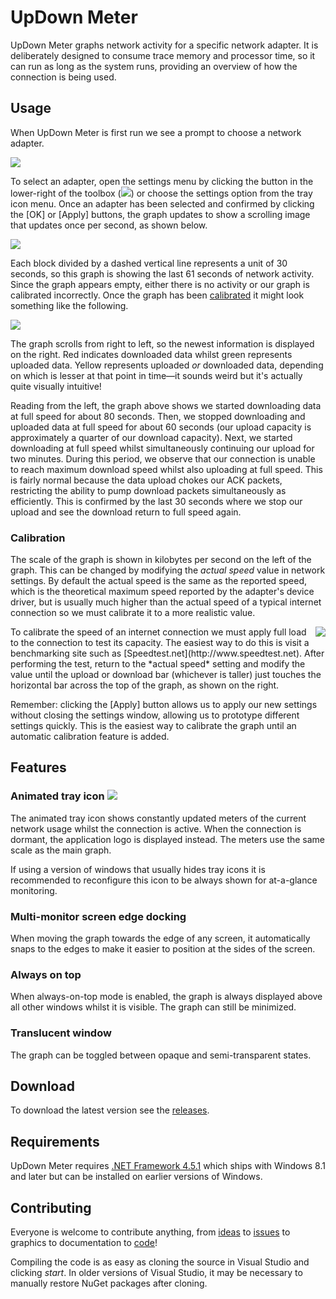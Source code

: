 UpDown Meter
============

UpDown Meter graphs network activity for a specific network adapter. It is deliberately designed to consume trace memory and processor time, so it can run as long as the system runs, providing an overview of how the connection is being used.

Usage
-----

When UpDown Meter is first run we see a prompt to choose a network adapter.

![][First run]

To select an adapter, open the settings menu by clicking the button in the lower-right of the toolbox (![][Settings button]) or choose the settings option from the tray icon menu. Once an adapter has been selected and confirmed by clicking the [OK] or [Apply] buttons, the graph updates to show a scrolling image that updates once per second, as shown below.

![][First minute]

Each block divided by a dashed vertical line represents a unit of 30 seconds, so this graph is showing the last 61 seconds of network activity. Since the graph appears empty, either there is no activity or our graph is calibrated incorrectly. Once the graph has been [calibrated](#calibration) it might look something like the following. 

![][Typical graph]

The graph scrolls from right to left, so the newest information is displayed on the right. Red indicates downloaded data whilst green represents uploaded data. Yellow represents uploaded *or* downloaded data, depending on which is lesser at that point in time&mdash;it sounds weird but it's actually quite visually intuitive!

Reading from the left, the graph above shows we started downloading data at full speed for about 80 seconds. Then, we stopped downloading and uploaded data at full speed for about 60 seconds (our upload capacity is approximately a quarter of our download capacity). Next, we started downloading at full speed whilst simultaneously continuing our upload for two minutes. During this period, we observe that our connection is unable to reach maximum download speed whilst also uploading at full speed. This is fairly normal because the data upload chokes our ACK packets, restricting the ability to pump download packets simultaneously as efficiently. This is confirmed by the last 30 seconds where we stop our upload and see the download return to full speed again.

### Calibration

The scale of the graph is shown in kilobytes per second on the left of the graph. This can be changed by modifying the *actual speed* value in network settings. By default the actual speed is the same as the reported speed, which is the theoretical maximum speed reported by the adapter's device driver, but is usually much higher than the actual speed of a typical internet connection so we must calibrate it to a more realistic value.

<img src="https://github.com/ScriptFUSION/UpDown-Meter/wiki/images/speedtest.gif" align="right">
To calibrate the speed of an internet connection we must apply full load to the connection to test its capacity. The easiest way to do this is visit a benchmarking site such as [Speedtest.net](http://www.speedtest.net). After performing the test, return to the *actual speed* setting and modify the value until the upload or download bar (whichever is taller) just touches the horizontal bar across the top of the graph, as shown on the right.

Remember: clicking the [Apply] button allows us to apply our new settings without closing the settings window, allowing us to prototype different settings quickly. This is the easiest way to calibrate the graph until an automatic calibration feature is added.

Features
--------

### Animated tray icon ![][Tray icon]

The animated tray icon shows constantly updated meters of the current network usage whilst the connection is active. When the connection is dormant, the application logo is displayed instead. The meters use the same scale as the main graph.

If using a version of windows that usually hides tray icons it is recommended to reconfigure this icon to be always shown for at-a-glance monitoring.

### Multi-monitor screen edge docking

When moving the graph towards the edge of any screen, it automatically snaps to the edges to make it easier to position at the sides of the screen.

### Always on top

When always-on-top mode is enabled, the graph is always displayed above all other windows whilst it is visible. The graph can still be minimized.

### Translucent window

The graph can be toggled between opaque and semi-transparent states.

Download
--------

To download the latest version see the [releases][Releases].

Requirements
------------

UpDown Meter requires [.NET Framework 4.5.1][.NET Framework] which ships with Windows 8.1 and later but can be installed on earlier versions of Windows.

Contributing
------------

Everyone is welcome to contribute anything, from [ideas][Issues] to [issues][Issues] to graphics to documentation to [code][PRs]!

Compiling the code is as easy as cloning the source in Visual Studio and clicking *start*. In older versions of Visual Studio, it may be necessary to manually restore NuGet packages after cloning.


  [Releases]: https://github.com/ScriptFUSION/UpDown-Meter/releases
  [Issues]: https://github.com/ScriptFUSION/UpDown-Meter/issues
  [PRs]: https://github.com/ScriptFUSION/UpDown-Meter/pulls
  [.NET Framework]: http://go.microsoft.com/fwlink/p/?LinkId=310159
  
  [First run]: https://github.com/ScriptFUSION/UpDown-Meter/wiki/images/firstrun.gif
  [First minute]: https://github.com/ScriptFUSION/UpDown-Meter/wiki/images/1%20minute.gif
  [Typical graph]: https://github.com/ScriptFUSION/UpDown-Meter/wiki/images/typical.gif
  [Settings button]: https://github.com/ScriptFUSION/UpDown-Meter/wiki/images/settings.gif
  [Tray icon]: https://github.com/ScriptFUSION/UpDown-Meter/wiki/images/tray.gif
